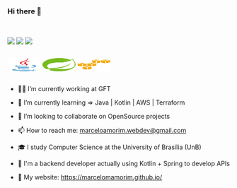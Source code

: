### Hi there 👋

</br>

<div> 
  
  <a href="https://www.linkedin.com/in/marcelomedeirosamorim/" target="_blank"><img align="center" src="https://img.shields.io/badge/-LinkedIn-%230077B5?style=for-the-badge&logo=linkedin&logoColor=white" target="_blank"></a>
  <a href="https://medium.com/@marceloamorim.backend" target="_blank"><img align="center" src="https://img.shields.io/badge/-Medium-123?style=for-the-badge&logo=medium&logoColor=white" target="_blank"></a>
  <a href="https://pt.stackoverflow.com/users/276863/marcelo-amorim" target="_blank"><img align="center" src="https://img.shields.io/badge/-StackOverFlow-ffff99?style=for-the-badge&logo=stackoverflow&logoColor=black" target="_blank"></a>
  
</div>

<div style="display: inline_block"><br>
  <img align="center" alt="Java" height="30" width="75" src="https://raw.githubusercontent.com/devicons/devicon/master/icons/java/java-original.svg">
  <img align="center" alt="Spring" height="30" width="75" src="https://raw.githubusercontent.com/devicons/devicon/master/icons/spring/spring-original.svg">
  <img align="center" alt="AWS" height="30" width="75" src="https://raw.githubusercontent.com/devicons/devicon/master/icons/amazonwebservices/amazonwebservices-original.svg">
</div>

</br>


- 🧑‍💼 I’m currently working at GFT

- 🌱 I’m currently learning => Java | Kotlin | AWS | Terraform

- 👯 I’m looking to collaborate on OpenSource projects

- 📫 How to reach me: marceloamorim.webdev@gmail.com

- 🎓 I study Computer Science at the University of Brasília (UnB) 

- 🎯 I'm a backend developer actually using Kotlin + Spring to develop APIs

- 🌱 My website: https://marcelomamorim.github.io/

